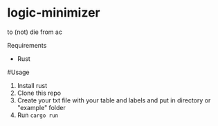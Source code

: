 # logic-minimizer
to (not) die from ac 

Requirements
* Rust

#Usage
1. Install rust
2. Clone this repo
3. Create your txt file with your table and labels and put in directory or "example" folder
4. Run <code>cargo run <your file name></code>
